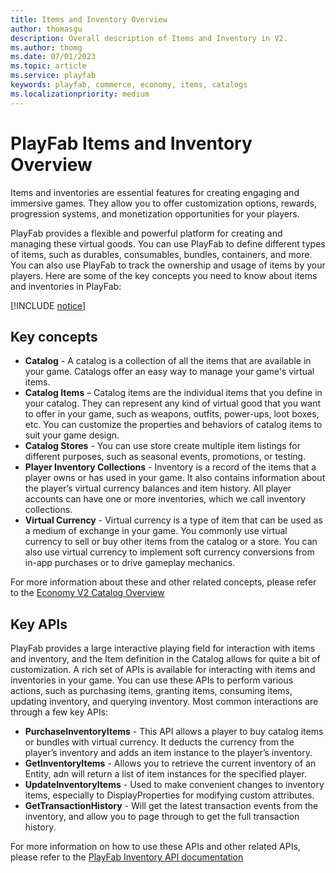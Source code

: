 ```yaml
---
title: Items and Inventory Overview
author: thomasgu
description: Overall description of Items and Inventory in V2.
ms.author: thomg
ms.date: 07/01/2023
ms.topic: article
ms.service: playfab
keywords: playfab, commerce, economy, items, catalogs
ms.localizationpriority: medium
---
```


# PlayFab Items and Inventory Overview

Items and inventories are essential features for creating engaging and immersive games. They allow you to offer customization options, rewards, progression systems, and monetization opportunities for your players. 

PlayFab provides a flexible and powerful platform for creating and managing these virtual goods. You can use PlayFab to define different types of items, such as durables, consumables, bundles, containers, and more. You can also use PlayFab to track the ownership and usage of items by your players. Here are some of the key concepts you need to know about items and inventories in PlayFab:

[!INCLUDE [notice](../../../includes/_economy-deprecation.md)]

## Key concepts

* **Catalog** - A catalog is a collection of all the items that are available in your game. Catalogs offer an easy way to manage your game's virtual items. 
* **Catalog Items** – Catalog items are the individual items that you define in your catalog. They can represent any kind of virtual good that you want to offer in your game, such as weapons, outfits, power-ups, loot boxes, etc. You can customize the properties and behaviors of catalog items to suit your game design.
* **Catalog Stores** - You can use store create multiple item listings for different purposes, such as seasonal events, promotions, or testing.
* **Player Inventory Collections** -  Inventory is a record of the items that a player owns or has used in your game. It also contains information about the player’s virtual currency balances and item history. All player accounts can have one or more inventories, which we call inventory collections. 
* **Virtual Currency** - Virtual currency is a type of item that can be used as a medium of exchange in your game. You commonly use virtual currency to sell or buy other items from the catalog or a store. You can also use virtual currency to implement soft currency conversions from in-app purchases or to drive gameplay mechanics.

For more information about these and other related concepts, please refer to the [Economy V2 Catalog Overview](../catalog/catalog-overview.md) 

## Key APIs

PlayFab provides a large interactive playing field for interaction with items and inventory, and the Item definition in the Catalog allows for quite a bit of customization. A rich set of APIs is available for interacting with items and inventories in your game. You can use these APIs to perform various actions, such as purchasing items, granting items, consuming items, updating inventory, and querying inventory. Most common interactions are through a few key APIs:

* **PurchaseInventoryItems** - This API allows a player to buy catalog items or bundles with virtual currency. It deducts the currency from the player’s inventory and adds an item instance to the player’s inventory.
* **GetInventoryItems** - Allows you to retrieve the current inventory of an Entity, adn will return a list of item instances for the specified player.
* **UpdateInventoryItems** - Used to make convenient changes to inventory items, especially to DisplayProperties for modifying custom attributes.
* **GetTransactionHistory** - Will get the latest transaction events from the inventory, and allow you to page through to get the full transaction history.

For more information on how to use these APIs and other related APIs, please refer to the [PlayFab Inventory API documentation](https://learn.microsoft.com/rest/api/playfab/economy/inventory?view=playfab-rest) 
